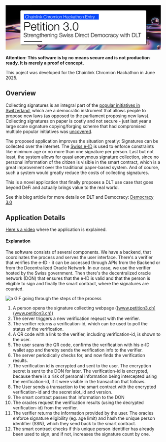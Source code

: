 ![e-collecting header](header.png)

**Attention: This software is by no means secure and is not production ready. It is merely a proof of concept.**

This poject was developed for the Chainlink Chromion Hackathon in June 2025.

## Overview
Collecting signatures is an integral part of the [popular initiatives in Switzerland](https://en.wikipedia.org/wiki/Popular_initiative_in_Switzerland), which are a democratic instrument that allows people to propose new laws (as opposed to the parliament proposing new laws).
Collecting signatures on paper is costly and not secure - just last year a large scale signature copying/forging scheme that had compromised multiple popular initiatives was [uncovered](https://www.news.admin.ch/de/nsb?id=102581).

The proposed application improves the situation greatly: Signatures can be collected over the internet. The [Swiss e-ID](https://www.eid.admin.ch/en/) is used to enforce constraints like minimum age or no more than one signature per person. Last but not least, the system allows for quasi anonymous signature collection, since no personal information of the citizen is visible in the smart contract, which is a great improvement over the traditional paper-based system. And of course, such a system would greatly reduce the costs of collecting signatures.

This is a novel application that finally proposes a DLT use case that goes beyond DeFi and actually brings value to the real world.

See this blog article for more details on DLT and Democracy: [Democracy 3.0](https://dss.swiss/2025/01/31/democracy-3-0/)


## Application Details
[Here's a video](https://www.youtube.com/watch?v=p8c95uogwUM) where the application is explained.

#### Explanation
The software consists of several components. We have a backend, that coordinates the process and serves the user interface. There's a verifier that verifies the e-ID - it can be accessed through APIs from the Backend or from the Decentralized Oracle Network. In our case, we use the verifier hosted by the Swiss government. Then there's the decentralized oracle network (DON) that ensures that the e-ID is valid and that the person is eligible to sign and finally the smart contract, where the signatures are counted.

![a GIF going through the steps of the process](petition3.gif)


1) A person opens the signature collecting webpage ([www.petition3.ch](www.petition3.ch))
2) The server triggers a new verification reqeust with the verifier.
3) The verifier returns a verification-id, which can be used to poll the status of the verification.
4) A QR code with a link to the verifier, including verification-id, is shown to the user.
5) The user scans the QR code, confirms the verification with his e-ID wallet app and thereby sends the verification info to the verifier.
6) The server periodically checks for, and now finds the verification results.
7) The verification id is encrypted and sent to the user. The encryption secret is sent to the DON for later. The verification-id is encrypted, because there is a risk of personal information being intercepted using the verification-id, if it were visible in the transaction that follows.
8) The User sends a transaction to the smart contract with the encrypted verification-id and the secret slot_id and version.
9) The smart contract passes that information to the DON
10) The oracles request the verification results (using the decrypted verification-id) from the verifier.
11) The verifier returns the information provided by the user. The oracles enforce signature eligibility (eg. age limit) and hash the unique person identifier (SSN), which they send back to the smart contract.
12) The smart contract checks if this unique person identifier has already been used to sign, and if not, increases the signature count by one.


